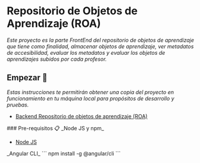 # Repositorio de Objetos de Aprendizaje (ROA) 
_Este proyecto es la parte FrontEnd del repositorio de objetos de aprendizaje que tiene como finalidad, almacenar objetos de aprendizaje, ver metadatos de accesibilidad, evaluar los metadatos y evaluar los objetos de aprendizajes subidos por cada profesor._
## Empezar 🚀
_Estas instrucciones te permitirán obtener una copia del proyecto en funcionamiento en tu máquina local para propósitos de desarrollo y pruebas._
<ul>
 <li>
  <a href="https://github.com/EduTech-Erasmus-Project/Repositorio-Backend.git">Backend Repositorio de objetos de aprendizaje (ROA)</a>
 </li>
</ul>
### Pre-requisitos 📋
_Node JS y npm_
<ul>
 <li>
  <a href="https://nodejs.org">Node JS</a>
 </li>
</ul>
_Angular CLI_
```
npm install -g @angular/cli
```
